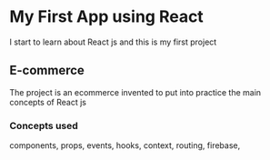# My First App using React

I start to learn about React js and this is my first project

## E-commerce

The project is an ecommerce invented to put into practice the main concepts of React js

### Concepts used

components, props, events, hooks, context, routing, firebase,  

